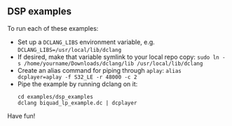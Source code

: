 ## DSP examples

To run each of these examples:

- Set up a `DCLANG_LIBS` environment variable, e.g. `DCLANG_LIBS=/usr/local/lib/dclang`
- If desired, make that variable symlink to your local repo copy:
  `sudo ln -s /home/yourname/Downloads/dclang/lib /usr/local/lib/dclang`
- Create an alias command for piping through `aplay`:
  `alias dcplayer=aplay -f S32_LE -r 48000 -c 2`
- Pipe the example by running dclang on it:
  ```
  cd examples/dsp_examples
  dclang biquad_lp_example.dc | dcplayer
  ```

Have fun!
